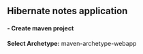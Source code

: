 ## Hibernate notes application

#### - Create maven project
**Select Archetype:** maven-archetype-webapp
